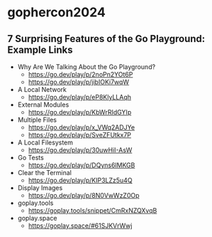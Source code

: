 # gophercon2024

## 7 Surprising Features of the Go Playground: Example Links
* Why Are We Talking About the Go Playground?
  * https://go.dev/play/p/2noPn2YOt6P
  * https://go.dev/play/p/jibIOKi7wqW
* A Local Network
  * https://go.dev/play/p/eP8KlyLLAqh
* External Modules
  * https://go.dev/play/p/KbWrRIdGYIp
* Multiple Files
  * https://go.dev/play/p/x_VWq2ADJYe
  * https://go.dev/play/p/SveZFUtkx7P
* A Local Filesystem
  * https://go.dev/play/p/30uwHiI-AsW
* Go Tests
  * https://go.dev/play/p/DQyns6lMKGB
* Clear the Terminal
  * https://go.dev/play/p/KIP3LZz5u4Q
* Display Images
  * https://go.dev/play/p/8N0VwWzZ0Op
* goplay.tools
  * https://goplay.tools/snippet/CmRxNZQXvqB
* goplay.space
  * https://goplay.space/#61SJKVrWwj

